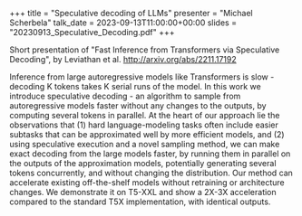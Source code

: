 +++
title = "Speculative decoding of LLMs"
presenter = "Michael Scherbela"
talk_date = 2023-09-13T11:00:00+00:00
slides = "20230913_Speculative_Decoding.pdf"
+++

Short presentation of "Fast Inference from Transformers via Speculative Decoding", by Leviathan et al.
http://arxiv.org/abs/2211.17192

Inference from large autoregressive models like Transformers is slow - decoding K tokens takes K serial runs of the model. In this work we introduce speculative decoding - an algorithm to sample from autoregressive models faster without any changes to the outputs, by computing several tokens in parallel. At the heart of our approach lie the observations that (1) hard language-modeling tasks often include easier subtasks that can be approximated well by more efficient models, and (2) using speculative execution and a novel sampling method, we can make exact decoding from the large models faster, by running them in parallel on the outputs of the approximation models, potentially generating several tokens concurrently, and without changing the distribution. Our method can accelerate existing off-the-shelf models without retraining or architecture changes. We demonstrate it on T5-XXL and show a 2X-3X acceleration compared to the standard T5X implementation, with identical outputs.